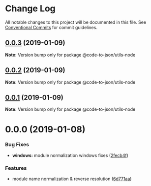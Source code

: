 # Change Log

All notable changes to this project will be documented in this file.
See [Conventional Commits](https://conventionalcommits.org) for commit guidelines.

## [0.0.3](https://github.com/mike-north/code-to-json/compare/@code-to-json/utils-node@0.0.2...@code-to-json/utils-node@0.0.3) (2019-01-09)

**Note:** Version bump only for package @code-to-json/utils-node





## [0.0.2](https://github.com/mike-north/code-to-json/compare/@code-to-json/utils-node@0.0.1...@code-to-json/utils-node@0.0.2) (2019-01-09)

**Note:** Version bump only for package @code-to-json/utils-node





## [0.0.1](https://github.com/mike-north/code-to-json/compare/@code-to-json/utils-node@0.0.0...@code-to-json/utils-node@0.0.1) (2019-01-09)

**Note:** Version bump only for package @code-to-json/utils-node





# 0.0.0 (2019-01-08)


### Bug Fixes

* **windows:** module normalization windows fixes ([2fecb4f](https://github.com/mike-north/code-to-json/commit/2fecb4f))


### Features

* module name normalization & reverse resolution ([6d771aa](https://github.com/mike-north/code-to-json/commit/6d771aa))
